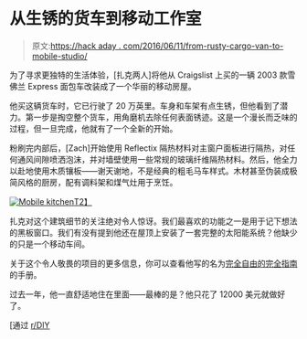 # 从生锈的货车到移动工作室

> 原文:[https://hack aday . com/2016/06/11/from-rusty-cargo-van-to-mobile-studio/](https://hackaday.com/2016/06/11/from-rusty-cargo-van-to-mobile-studio/)

为了寻求更独特的生活体验，[扎克两人]将他从 Craigslist 上买的一辆 2003 款雪佛兰 Express 面包车改装成了一个华丽的移动房屋。

他买这辆货车时，它已行驶了 20 万英里。车身和车架有点生锈，但他看到了潜力。第一步是掏空整个货车，用角磨机去除任何表面锈迹。这是一个漫长而乏味的过程，但一旦完成，他就有了一个全新的开始。

粉刷完内部后，[Zach]开始使用 Reflectix 隔热材料对主窗户面板进行隔热，对任何通风间隙喷洒泡沫，并对墙壁使用一些常规的玻璃纤维隔热材料。然后，他全力以赴地使用木质镶板——谢天谢地，不是经典的粗毛马车样式。木材甚至伪装成极简风格的厨房，配有调料架和煤气灶用于烹饪。

[![Mobile kitchen](../Images/b84711ce13c24f85727d390fab16eb71.png)T2】](https://hackaday.com/wp-content/uploads/2016/06/wsqc44m1.jpg)

扎克对这个建筑细节的关注绝对令人惊讶。我们最喜欢的功能之一是用于记下想法的黑板窗口。我们有没有提到他还在屋顶上安装了一套完整的太阳能系统？他缺少的只是一个移动车间。

关于这个令人敬畏的项目的更多信息，你可以查看他写的名为[完全自由的完全指南](http://thevanual.com/)的手册。

过去一年，他一直舒适地住在里面——最棒的是？他只花了 12000 美元就做好了。

[通过 [r/DIY](http://reddit.com/r/DIY/comments/4n7ku1/how_i_converted_a_rusty_cargo_van_into_a_unique)